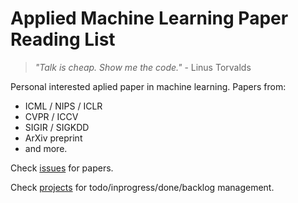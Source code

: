 # Applied Machine Learning Paper Reading List

> _"Talk is cheap. Show me the code."_ - Linus Torvalds

Personal interested aplied paper in machine learning. Papers from:

- ICML / NIPS / ICLR
- CVPR / ICCV
- SIGIR / SIGKDD
- ArXiv preprint
- and more.

Check [issues](https://github.com/changkun/applied-ml/issues) for papers.

Check [projects](https://github.com/changkun/applied-ml/projects) for todo/inprogress/done/backlog management.
